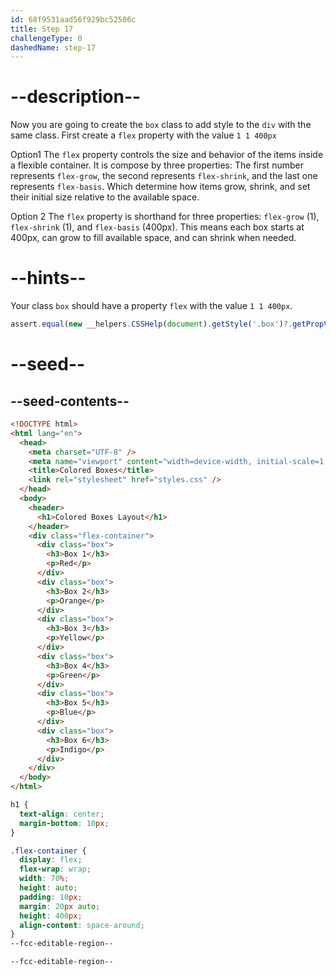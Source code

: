 ```yaml
---
id: 68f9531aad56f929bc52506c
title: Step 17
challengeType: 0
dashedName: step-17
---
```


# --description--

Now you are going to create the `box` class to add style to the `div` with the same class. First create a `flex` property with the value `1 1 400px`

Option1
The `flex` property controls the size and behavior of the items inside a flexible container. It is compose by three properties: The first number represents `flex-grow`, the second represents `flex-shrink`, and the last one represents `flex-basis`. Which determine how items grow, shrink, and set their initial size relative to the available space.

Option 2
The `flex` property is shorthand for three properties: `flex-grow` (1), `flex-shrink` (1), and `flex-basis` (400px). This means each box starts at 400px, can grow to fill available space, and can shrink when needed.

# --hints--

Your class `box` should have a property `flex` with the value `1 1 400px`.

```js
assert.equal(new __helpers.CSSHelp(document).getStyle('.box')?.getPropVal('flex'), '1 1 400px');
```

# --seed--

## --seed-contents--

```html
<!DOCTYPE html>
<html lang="en">
  <head>
    <meta charset="UTF-8" />
    <meta name="viewport" content="width=device-width, initial-scale=1.0" />
    <title>Colored Boxes</title>
    <link rel="stylesheet" href="styles.css" />
  </head>
  <body>
    <header>
      <h1>Colored Boxes Layout</h1>
    </header>
    <div class="flex-container">
      <div class="box">
        <h3>Box 1</h3>
        <p>Red</p>
      </div>
      <div class="box">
        <h3>Box 2</h3>
        <p>Orange</p>
      </div>
      <div class="box">
        <h3>Box 3</h3>
        <p>Yellow</p>
      </div>
      <div class="box">
        <h3>Box 4</h3>
        <p>Green</p>
      </div>
      <div class="box">
        <h3>Box 5</h3>
        <p>Blue</p>
      </div>
      <div class="box">
        <h3>Box 6</h3>
        <p>Indigo</p>
      </div>
    </div>
  </body>
</html>
```

```css
h1 {
  text-align: center;
  margin-bottom: 10px;
}

.flex-container {
  display: flex;
  flex-wrap: wrap;
  width: 70%;
  height: auto;
  padding: 10px;
  margin: 20px auto;
  height: 400px;
  align-content: space-around;
}
--fcc-editable-region--

--fcc-editable-region--
```
